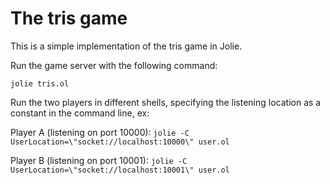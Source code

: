 # The tris game
This is a simple implementation of the tris game in Jolie.

Run the game server with the following command:

`jolie tris.ol`

Run the two players in different shells, specifying the listening location as a constant in the command line, ex:

Player A (listening on port 10000): `jolie -C UserLocation=\"socket://localhost:10000\" user.ol`

Player B (listening on port 10001): `jolie -C UserLocation=\"socket://localhost:10001\" user.ol`
